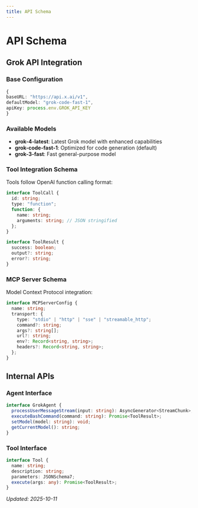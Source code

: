 ```yaml
---
title: API Schema
---
```


# API Schema

## Grok API Integration

### Base Configuration

```typescript
{
baseURL: "https://api.x.ai/v1",
defaultModel: "grok-code-fast-1",
apiKey: process.env.GROK_API_KEY
}
```

### Available Models

- **grok-4-latest**: Latest Grok model with enhanced capabilities
- **grok-code-fast-1**: Optimized for code generation (default)
- **grok-3-fast**: Fast general-purpose model

### Tool Integration Schema

Tools follow OpenAI function calling format:

```typescript
interface ToolCall {
  id: string;
  type: "function";
  function: {
    name: string;
    arguments: string; // JSON stringified
  };
}

interface ToolResult {
  success: boolean;
  output?: string;
  error?: string;
}
```

### MCP Server Schema

Model Context Protocol integration:

```typescript
interface MCPServerConfig {
  name: string;
  transport: {
    type: "stdio" | "http" | "sse" | "streamable_http";
    command?: string;
    args?: string[];
    url?: string;
    env?: Record<string, string>;
    headers?: Record<string, string>;
  };
}
```

## Internal APIs

### Agent Interface

```typescript
interface GrokAgent {
  processUserMessageStream(input: string): AsyncGenerator<StreamChunk>;
  executeBashCommand(command: string): Promise<ToolResult>;
  setModel(model: string): void;
  getCurrentModel(): string;
}
```

### Tool Interface

```typescript
interface Tool {
  name: string;
  description: string;
  parameters: JSONSchema7;
  execute(args: any): Promise<ToolResult>;
}
```

_Updated: 2025-10-11_
